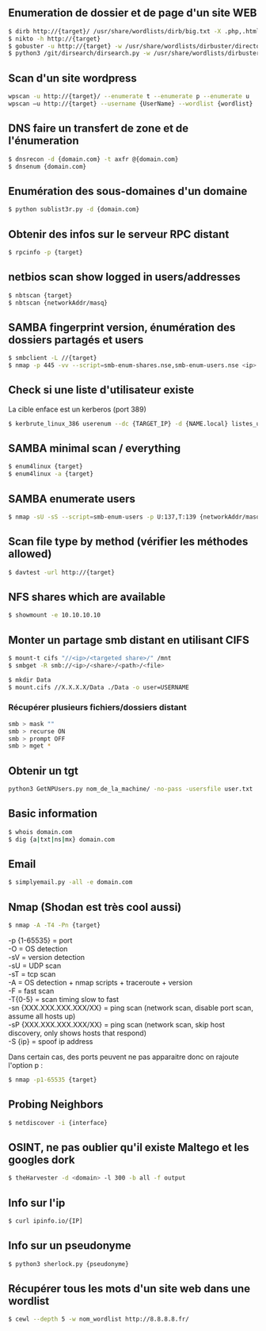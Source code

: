 ## Enumeration de dossier et de page d'un site WEB
```bash
$ dirb http://{target}/ /usr/share/wordlists/dirb/big.txt -X .php,.html -o dirb.txt
$ nikto -h http://{target}
$ gobuster -u http://{target} -w /usr/share/wordlists/dirbuster/directory-list-2.3-medium.txt -t 20
$ python3 /git/dirsearch/dirsearch.py -w /usr/share/wordlists/dirbuster/directory-list-2.3-medium.txt -e "php,txt,sh,jar,cgi,pl,py,php.swp,~,bak" -r 2 -x 403 -f -t 50 --simple-report=dirsearch -u {TARGET}
```

## Scan d'un site wordpress
```bash
wpscan -u http://{target}/ --enumerate t --enumerate p --enumerate u
wpscan –u http://{target} --username {UserName} --wordlist {wordlist}
```

## DNS faire un transfert de zone et de l'énumeration
```bash
$ dnsrecon -d {domain.com} -t axfr @{domain.com}
$ dnsenum {domain.com}
```

## Enumération des sous-domaines d'un domaine
```bash
$ python sublist3r.py -d {domain.com}
```

## Obtenir des infos sur le serveur RPC distant
```bash
$ rpcinfo -p {target}
```

## netbios scan show logged in users/addresses
```bash
$ nbtscan {target}
$ nbtscan {networkAddr/masq}
```

## SAMBA fingerprint version, énumération des dossiers partagés et users
```bash
$ smbclient -L //{target}
$ nmap -p 445 -vv --script=smb-enum-shares.nse,smb-enum-users.nse <ip>
```

## Check si une liste d'utilisateur existe
La cible enface est un kerberos (port 389)
```bash
$ kerbrute_linux_386 userenum --dc {TARGET_IP} -d {NAME.local} listes_user.txt --safe -v
```

## SAMBA minimal scan / everything
```bash
$ enum4linux {target}
$ enum4linux -a {target}
```

## SAMBA enumerate users
```bash
$ nmap -sU -sS --script=smb-enum-users -p U:137,T:139 {networkAddr/masq}
```

## Scan file type by method (vérifier les méthodes allowed)
```bash
$ davtest -url http://{target}
```

## NFS shares which are available
```bash
$ showmount -e 10.10.10.10
```

## Monter un partage smb distant en utilisant CIFS
```bash
$ mount-t cifs "//<ip>/<targeted share>/" /mnt 
$ smbget -R smb://<ip>/<share>/<path>/<file>
```
```bash
$ mkdir Data
$ mount.cifs //X.X.X.X/Data ./Data -o user=USERNAME
```
### Récupérer plusieurs fichiers/dossiers distant
```bash
smb > mask ""
smb > recurse ON
smb > prompt OFF
smb > mget *
```

## Obtenir un tgt
```bash
python3 GetNPUsers.py nom_de_la_machine/ -no-pass -usersfile user.txt
```

## Basic information
```bash
$ whois domain.com
$ dig {a|txt|ns|mx} domain.com
```

## Email
```bash
$ simplyemail.py -all -e domain.com
```

## Nmap (Shodan est très cool aussi)
```bash
$ nmap -A -T4 -Pn {target}
```
-p {1-65535} = port </br>
-O = OS detection</br>
-sV = version detection</br>
-sU = UDP scan</br>
-sT = tcp scan</br>
-A = OS detection + nmap scripts + traceroute + version</br>
-F = fast scan</br>
-T{0-5} = scan timing slow to fast</br>
-sn {XXX.XXX.XXX.XXX/XX} = ping scan (network scan, disable port scan, assume all hosts up)</br>
-sP {XXX.XXX.XXX.XXX/XX} = ping scan (network scan, skip host discovery, only shows hosts that respond)</br>
-S {ip} = spoof ip address</br>

Dans certain cas, des ports peuvent ne pas apparaitre donc on rajoute l'option p :
```bash
$ nmap -p1-65535 {target}
``` 

## Probing Neighbors
```bash
$ netdiscover -i {interface}
```

## OSINT, ne pas oublier qu'il existe Maltego et les googles dork
```bash
$ theHarvester -d <domain> -l 300 -b all -f output
```

## Info sur l'ip
```bash
$ curl ipinfo.io/{IP]
```

## Info sur un pseudonyme
```bash
$ python3 sherlock.py {pseudonyme}
```

## Récupérer tous les mots d'un site web dans une wordlist
```bash
$ cewl --depth 5 -w nom_wordlist http://8.8.8.8.fr/
```
